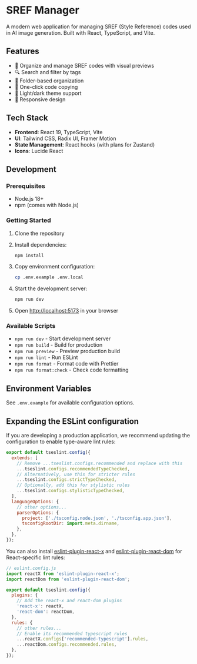 # SREF Manager

A modern web application for managing SREF (Style Reference) codes used in AI image generation. Built with React, TypeScript, and Vite.

## Features

- 🎨 Organize and manage SREF codes with visual previews
- 🔍 Search and filter by tags
- 📁 Folder-based organization
- 🎯 One-click code copying
- 🌙 Light/dark theme support
- 📱 Responsive design

## Tech Stack

- **Frontend**: React 19, TypeScript, Vite
- **UI**: Tailwind CSS, Radix UI, Framer Motion
- **State Management**: React hooks (with plans for Zustand)
- **Icons**: Lucide React

## Development

### Prerequisites

- Node.js 18+
- npm (comes with Node.js)

### Getting Started

1. Clone the repository
2. Install dependencies:

   ```bash
   npm install
   ```

3. Copy environment configuration:

   ```bash
   cp .env.example .env.local
   ```

4. Start the development server:

   ```bash
   npm run dev
   ```

5. Open [http://localhost:5173](http://localhost:5173) in your browser

### Available Scripts

- `npm run dev` - Start development server
- `npm run build` - Build for production
- `npm run preview` - Preview production build
- `npm run lint` - Run ESLint
- `npm run format` - Format code with Prettier
- `npm run format:check` - Check code formatting

## Environment Variables

See `.env.example` for available configuration options.

## Expanding the ESLint configuration

If you are developing a production application, we recommend updating the configuration to enable type-aware lint rules:

```js
export default tseslint.config({
  extends: [
    // Remove ...tseslint.configs.recommended and replace with this
    ...tseslint.configs.recommendedTypeChecked,
    // Alternatively, use this for stricter rules
    ...tseslint.configs.strictTypeChecked,
    // Optionally, add this for stylistic rules
    ...tseslint.configs.stylisticTypeChecked,
  ],
  languageOptions: {
    // other options...
    parserOptions: {
      project: ['./tsconfig.node.json', './tsconfig.app.json'],
      tsconfigRootDir: import.meta.dirname,
    },
  },
});
```

You can also install [eslint-plugin-react-x](https://github.com/Rel1cx/eslint-react/tree/main/packages/plugins/eslint-plugin-react-x) and [eslint-plugin-react-dom](https://github.com/Rel1cx/eslint-react/tree/main/packages/plugins/eslint-plugin-react-dom) for React-specific lint rules:

```js
// eslint.config.js
import reactX from 'eslint-plugin-react-x';
import reactDom from 'eslint-plugin-react-dom';

export default tseslint.config({
  plugins: {
    // Add the react-x and react-dom plugins
    'react-x': reactX,
    'react-dom': reactDom,
  },
  rules: {
    // other rules...
    // Enable its recommended typescript rules
    ...reactX.configs['recommended-typescript'].rules,
    ...reactDom.configs.recommended.rules,
  },
});
```
